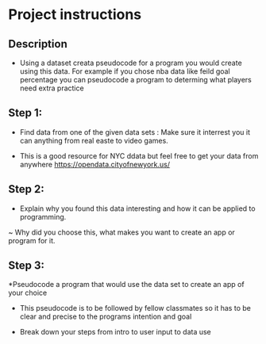 

# Project instructions

## Description
* Using a dataset creata pseudocode for a program you would create using this data. For example if you chose nba data like feild goal percentage you can pseudocode a program to determing what players need extra practice 

## Step 1:
* Find data from one of the given data sets : Make sure it interrest you it can anything from real easte to video games.

* This is a good resource for NYC ddata but feel free to get your data from anywhere
https://opendata.cityofnewyork.us/


## Step   2:
 * Explain why you found this data interesting and how it can be applied to programming. 

  ~ Why did you choose this, what makes you want to create an app or program for it.                                                                                                                                                
## Step 3:
*Pseudocode a  program that would use the data set to create an app of your choice

- This pseudocode is to be followed by fellow classmates so it has to be clear and precise to the programs intention and goal

- Break down your steps from intro to user input to data use 